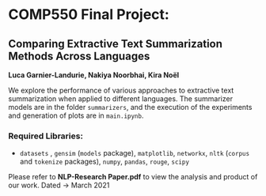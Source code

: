 # COMP550 Final Project: 
## Comparing Extractive Text Summarization Methods Across Languages

**Luca Garnier-Landurie, Nakiya Noorbhai, Kira Noël**

We explore the performance of various approaches to extractive text summarization when applied to different languages. The summarizer models are in the folder `summarizers`, and the execution of the experiments and generation of plots are in `main.ipynb`.

### Required Libraries:
* `datasets` , `gensim` (`models` package), `matplotlib`, `networkx`, `nltk` (`corpus` and `tokenize` packages), `numpy`, `pandas`, `rouge`, `scipy`

Please refer to **NLP-Research Paper.pdf** to view the analysis and product of our work. Dated -> March 2021
